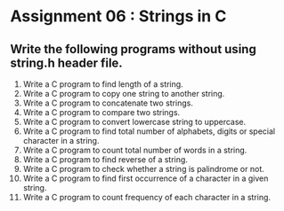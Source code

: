 # Assignment 06 : Strings in C  

## Write the following programs without using string.h header file.

1. Write a C program to find length of a string.
2. Write a C program to copy one string to another string.
3. Write a C program to concatenate two strings.
4. Write a C program to compare two strings.
5. Write a C program to convert lowercase string to uppercase. 
6. Write a C program to find total number of alphabets, digits or special character in a string.
7. Write a C program to count total number of words in a string.
8. Write a C program to find reverse of a string.
9. Write a C program to check whether a string is palindrome or not.
10. Write a C program to find first occurrence of a character in a given string.
11. Write a C program to count frequency of each character in a string.
